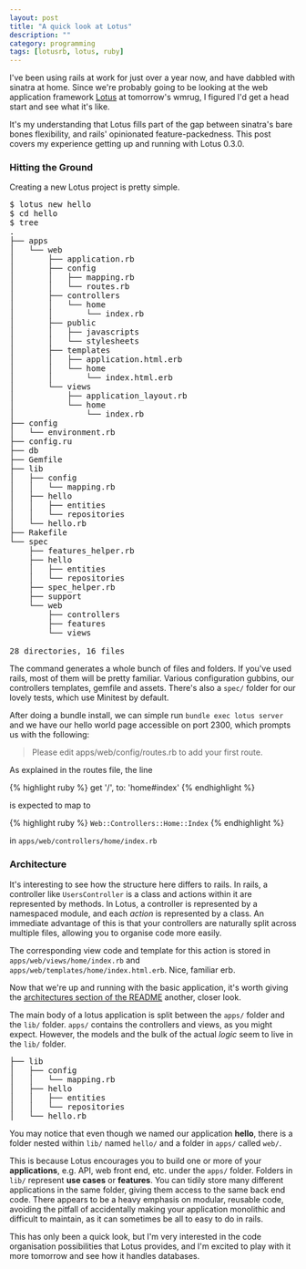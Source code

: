 ```yaml
---
layout: post
title: "A quick look at Lotus"
description: ""
category: programming
tags: [lotusrb, lotus, ruby]
---
```


I've been using rails at work for just over a year now, and have dabbled with sinatra at home. Since we're probably going to be looking at the web application framework [Lotus](http://lotusrb.org/) at tomorrow's wmrug, I figured I'd get a head start and see what it's like.

It's my understanding that Lotus fills part of the gap between sinatra's bare bones flexibility, and rails' opinionated feature-packedness. This post covers my experience getting up and running with Lotus 0.3.0.

<h3>Hitting the Ground</h3>

Creating a new Lotus project is pretty simple.

<pre>
$ lotus new hello
$ cd hello
$ tree
.
├── apps
│   └── web
│       ├── application.rb
│       ├── config
│       │   ├── mapping.rb
│       │   └── routes.rb
│       ├── controllers
│       │   └── home
│       │       └── index.rb
│       ├── public
│       │   ├── javascripts
│       │   └── stylesheets
│       ├── templates
│       │   ├── application.html.erb
│       │   └── home
│       │       └── index.html.erb
│       └── views
│           ├── application_layout.rb
│           └── home
│               └── index.rb
├── config
│   └── environment.rb
├── config.ru
├── db
├── Gemfile
├── lib
│   ├── config
│   │   └── mapping.rb
│   ├── hello
│   │   ├── entities
│   │   └── repositories
│   └── hello.rb
├── Rakefile
└── spec
    ├── features_helper.rb
    ├── hello
    │   ├── entities
    │   └── repositories
    ├── spec_helper.rb
    ├── support
    └── web
        ├── controllers
        ├── features
        └── views

28 directories, 16 files
</pre>

The command generates a whole bunch of files and folders. If you've used rails, most of them will be pretty familiar. Various configuration gubbins, our controllers templates, gemfile and assets. There's also a `spec/` folder for our lovely tests, which use Minitest by default.

After doing a bundle install, we can simple run `bundle exec lotus server` and we have our hello world page accessible on port 2300, which prompts us with the following:

<blockquote>
	Please edit apps/web/config/routes.rb to add your first route.
</blockquote>

As explained in the routes file, the line

{% highlight ruby %}
get '/', to: 'home#index'
{% endhighlight %}

is expected to map to

{% highlight ruby %}
`Web::Controllers::Home::Index`
{% endhighlight %}

in `apps/web/controllers/home/index.rb`

<h3>Architecture</h3>

It's interesting to see how the structure here differs to rails. In rails, a controller like `UsersController` is a class and actions within it are represented by methods. In Lotus, a controller is represented by a namespaced module, and each <em>action</em> is represented by a class. An immediate advantage of this is that your controllers are naturally split across multiple files, allowing you to organise code more easily.

The corresponding view code and template for this action is stored in `apps/web/views/home/index.rb` and `apps/web/templates/home/index.html.erb`. Nice, familiar erb.

Now that we're up and running with the basic application, it's worth giving the [architectures section of the README](https://github.com/lotus/lotus#architectures) another, closer look.

The main body of a lotus application is split between the `apps/` folder and the `lib/` folder. `apps/` contains the controllers and views, as you might expect. However, the models and the bulk of the actual <em>logic</em> seem to live in the `lib/` folder.

<pre>
├── lib
│   ├── config
│   │   └── mapping.rb
│   ├── hello
│   │   ├── entities
│   │   └── repositories
│   └── hello.rb
</pre>

You may notice that even though we named our application <strong>hello</strong>, there is a folder nested within `lib/` named `hello/` and a folder in `apps/` called `web/`.

This is because Lotus encourages you to build one or more of your <strong>applications</strong>, e.g. API, web front end, etc. under the `apps/` folder. Folders in `lib/` represent <strong>use cases</strong> or <strong>features</strong>. You can tidily store many different applications in the same folder, giving them access to the same back end code. There appears to be a heavy emphasis on modular, reusable code, avoiding the pitfall of accidentally making your application monolithic and difficult to maintain, as it can sometimes be all to easy to do in rails.

This has only been a quick look, but I'm very interested in the code organisation possibilities that Lotus provides, and I'm excited to play with it more tomorrow and see how it handles databases.